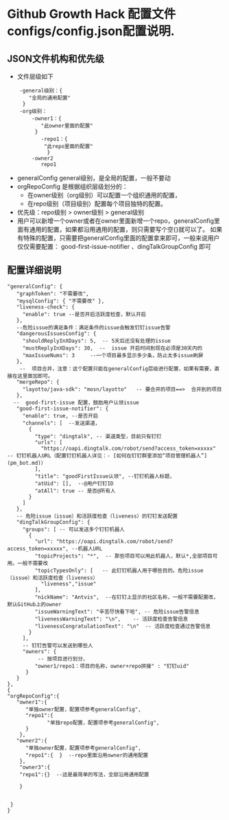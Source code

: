 # Github Growth Hack 配置文件configs/config.json配置说明.

## JSON文件机构和优先级

- 文件层级如下
``` 
    -general级别：{
       "全局的通用配置"
     }
    -org级别：
        -owner1：{
           "此owner里面的配置"
         }
           -repo1：{
            "此repo里面的配置"
             }
        -owner2
           repo1
 ``` 
- generalConfig general级别，是全局的配置，一般不要动
- orgRepoConfig 是根据组织层级划分的：
    - 在owner级别（org级别）可以配置一个组织通用的配置，
    - 在repo级别（项目级别）配置每个项目独特的配置。
- 优先级：repo级别 > owner级别  > general级别
- 用户可以新增一个owner或者在owner里面新增一个repo，generalConfig里面有通用的配置，如果都沿用通用的配置，则只需要写个空{}就可以了。
  如果有特殊的配置，只需要把generalConfig里面的配置拿来即可，一般来说用户仅仅需要配置：
  good-first-issue-notifier 、dingTalkGroupConfig 即可

## 配置详细说明
 ``` 
"generalConfig": {
    "graphToken": "不需要改",
    "mysqlConfig": { "不需要改" },
    "liveness-check": {
      "enable": true --是否开启活跃度检查，默认开启
    },
    --危险issue的满足条件：满足条件的issue会触发钉钉issue告警
    "dangerousIssuesConfig": {
      "shouldReplyInXDays": 5,  -- 5天后还没有处理的issue
      "mustReplyInXDays": 30,  --  issue 开启时间到现在必须是30天内的
      "maxIssueNums": 3     --一个项目最多显示多少条，防止太多issue刷屏
    },
     --  项目合并，注意：这个配置只能在generalConfig层级进行配置，如果有需要，直接在这里面加即可。
    "mergeRepo": {
      "layotto/java-sdk": "mosn/layotto"   -- 要合并的项目==>  合并到的项目
    },
   --  good-first-issue 配置，鼓励用户认领issue
    "good-first-issue-notifier": {
      "enable": true, --是否开启
      "channels": [  --发送渠道，
        {
          "type": "dingtalk", -- 渠道类型，目前只有钉钉
          "urls": [
            "https://oapi.dingtalk.com/robot/send?access_token=xxxxx"  -- 钉钉机器人URL（配置钉钉机器人详见：- [如何在钉钉群里添加“项目管理机器人”](pm_bot.md)）
          ],
          "title": "goodFirstIssue认领", --钉钉机器人标题，
          "atUid": [],  --@用户钉钉ID
          "atAll": true -- 是否@所有人
        }
      ]
    },
    -- 危险issue（issue）和活跃度检查（liveness）的钉钉发送配置
    "dingTalkGroupConfig": {
      "groups": [ -- 可以发送多个钉钉机器人
        {
          "url": "https://oapi.dingtalk.com/robot/send?access_token=xxxxx", --机器人URL
          "topicProjects": "*",  -- 那些项目可以用此机器人，默认*,全部项目可用。一般不需要改
          "topicTypesOnly": [   -- 此钉钉机器人用于哪些目的。危险issue（issue）和活跃度检查（liveness）
            "liveness","issue"
          ],
          "nickName": "Antvis",  --在钉钉上显示的社区名称，一般不需要配置改，默认GitHub上的owner
          "issueWarningText": "辛苦尽快看下哈", -- 危险issue告警信息
          "livenessWarningText": "\n",    -- 活跃度检查告警信息
          "livenessCongratulationText": "\n"  -- 活跃度检查通过告警信息
        }
      ],
      -- 钉钉告警可以发送到哪些人
      "owners": {
           -- 按项目进行划分，
          "owner1/repo1：项目的名称，owner+repo拼接" : "钉钉uid"   
       }
    }
},
{
 "orgRepoConfig":{
    "owner1":{
       "单独owner配置，配置项参考generalConfig",
       "repo1":{
              "单独repo配置，配置项参考generalConfig",
       }
     },
    "owner2":{
       "单独owner配置，配置项参考generalConfig",
       "repo1":{  }  --repo里面沿用owner的通用配置
     },
     "owner3":{
     "repo1":{}  --这是最简单的写法，全部沿用通用配置
     
     }
 
 
  }
}
 ``` 
